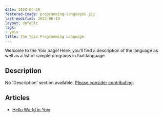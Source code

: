 ```yaml
---
date: 2023-06-19
featured-image: programming-languages.jpg
last-modified: 2023-06-19
layout: default
tags:
- yoix
title: The Yoix Programming Language
---
```


Welcome to the Yoix page! Here, you'll find a description of the language as well as a list of sample programs in that language.

## Description

No 'Description' section available. [Please consider contributing](https://github.com/TheRenegadeCoder/sample-programs-website).

## Articles

- [Hello World in Yoix](https://sampleprograms.io/projects/hello-world/yoix)